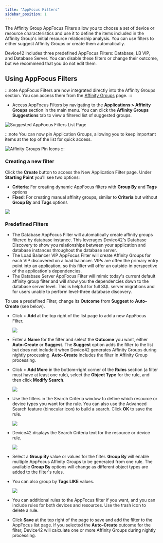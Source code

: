```yaml
---
title: "AppFocus Filters"
sidebar_position: 1
---
```

The Affinity Group AppFocus Filters allow you to choose a set of device or resource characteristics and use it to define the items included in the Affinity Group's initial resource relationship analysis. You can use filters to either suggest Affinity Groups or create them automatically.

Device42 includes three predefined AppFocus Filters: Database, LB VIP, and Database Server. You can disable these filters or change their outcome, but we recommend that you do not edit them.

## Using AppFocus Filters

:::note
AppFocus Filters are now integrated directly into the Affinity Groups section. You can access them from the [Affinity Groups](/apps/affinity-groups/) page.
:::

- Access AppFocus Filters by navigating to the **Applications > Affinity Groups** section in the main menu. You can click the **Affinity Groups Suggestions** tab to view a filtered list of suggested groups.

![Suggested AppFocus Filters List Page](/assets/images/app-focus-filters/app-focus-list-page-new.png)

:::note
You can now pin Application Groups, allowing you to keep important items at the top of the list for quick access.

![Affinity Groups Pin Icons](/assets/images/app-focus-filters/ag-pin-icons.png)
:::

### Creating a new filter

Click the **Create** button to access the New Application Filter page. Under **Starting Point** you'll see two options:

- **Criteria**: For creating dynamic AppFocus filters with **Group By** and **Tags** options
- **Fixed**: For creating manual affinity groups, similar to **Criteria** but without **Group By** and **Tags** options

![](/assets/images/app-focus-filters/add-app-filter.png)

### Predefined Filters

- The Database AppFocus Filter will automatically create affinity groups filtered by database instance. This leverages Device42's Database Discovery to show you relationships between your application and database instances throughout the database server.
- The Load Balancer VIP AppFocus Filter will create Affinity Groups for each VIP discovered on a load balancer. VIPs are often the primary entry point into an application, so this filter will offer an outside-in perspective of the application's dependencies.
- The Database Server AppFocus Filter will mimic today's current default affinity group filter and will show you the dependencies down to the database server level. This is helpful for full SQL server migrations and for users unable to perform level-three database discovery.

To use a predefined Filter, change its **Outcome** from **Suggest** to **Auto-Create** (see below).

- Click **+ Add** at the top right of the list page to add a new AppFocus Filter.

  ![](/assets/images/D42-24410_AG-filters-add-page-1-AH.png)

- Enter a **Name** for the filter and select the **Outcome** you want, either **Auto-Create** or **Suggest**. The **Suggest** option adds the filter to the list but does not include it when Device42 generates Affinity Groups during nightly processing. **Auto-Create** includes the filter in Affinity Group processing.

- Click **+ Add More** in the bottom-right corner of the **Rules** section (a filter must have at least one rule), select the **Object Type** for the rule, and then click **Modify Search**.

  ![](/assets/images/D42-24410_AG-filters-addserach-criteria-3.png)

- Use the filters in the Search Criteria window to define which resource or device types you want for the rule. You can also use the Advanced Search feature (binocular icon) to build a search. Click **OK** to save the rule.

  ![](/assets/images/D42-24410_AG-filters-addserach-criteria-4-AH.png)

- Device42 displays the Search Criteria text for the resource or device rule.

  ![](/assets/images/D42-24410_AG-filters-addserach-criteria-5-AH.png)

- Select a **Group By** value or values for the filter. **Group By** will enable multiple AppFocus Affinity Groups to be generated from one rule. The available **Group By** options will change as different object types are added to the filter's rules.
- You can also group by **Tags LIKE** values.

  ![](/assets/images/D42-24410_AG-filters-addserach-criteria-6-group-by-AH.png)

- You can additional rules to the AppFocus filter if you want, and you can include rules for both devices and resources. Use the trash icon to delete a rule.
- Click **Save** at the top right of the page to save and add the filter to the AppFocus list page. If you selected the **Auto-Create** outcome for the filter, Device42 will calculate one or more Affinity Groups during nightly processing.
